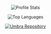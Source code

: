 <!-- https://github.com/anuraghazra/github-readme-stats -->

<!-- Profile Overview -->
<p align='center'>
	<img alt='Profile Stats' src='https://github-readme-stats.vercel.app/api?username=T3Lakuna&count_private=true&show_icons=true&theme=tokyonight&include_all_commits=true' />
</p>

<!-- Top Languages -->
<p align='center'>
	<img alt='Top Languages' src='https://github-readme-stats.vercel.app/api/top-langs/?username=T3Lakuna?exclude_repo=T3Lakuna.github.io' />
</p>

<!-- Pinned Repositories -->
<p align='center'>
	<a href='https://github.com/T3Lakuna/Umbra'><img alt='Umbra Repository' src='https://github-readme-stats.vercel.app/api/pin/?username=T3Lakuna&repo=Umbra' /></a>
</p>
